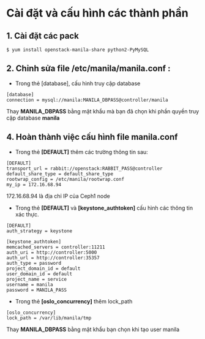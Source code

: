 # Cài đặt và cấu hình các thành phần
## 1. Cài đặt các pack
```
$ yum install openstack-manila-share python2-PyMySQL
```

## 2. Chỉnh sửa file **/etc/manila/manila.conf** :

- Trong thẻ [database], cấu hình truy cập database

```
[database]
connection = mysql://manila:MANILA_DBPASS@controller/manila
```
Thay **MANILA_DBPASS** bằng mật khẩu mà bạn đã chọn khi phần quyền truy cập database **manila**

## 4. Hoàn thành việc cấu hình file **manila.conf**

- Trong thẻ **[DEFAULT]** thêm các trường thông tin sau:

```
[DEFAULT]
transport_url = rabbit://openstack:RABBIT_PASS@controller
default_share_type = default_share_type
rootwrap_config = /etc/manila/rootwrap.conf
my_ip = 172.16.68.94
```
172.16.68.94 là địa chỉ IP của Ceph1 node

- Trong thẻ **[DEFAULT]** và **[keystone_authtoken]** cấu hình các thông tin xác thực. 
```
[DEFAULT]
auth_strategy = keystone

[keystone_authtoken]
memcached_servers = controller:11211
auth_uri = http://controller:5000
auth_url = http://controller:35357
auth_type = password
project_domain_id = default
user_domain_id = default
project_name = service
username = manila
password = MANILA_PASS
```
- Trong thẻ **[oslo_concurrency]** thêm lock_path
```
[oslo_concurrency]
lock_path = /var/lib/manila/tmp
```
Thay **MANILA_DBPASS** bằng mật khẩu bạn chọn khi tạo user manila